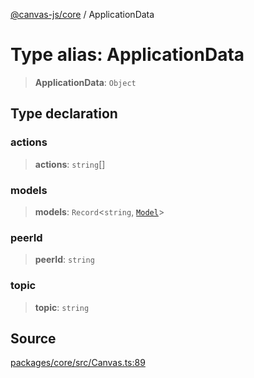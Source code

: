 [@canvas-js/core](../index.md) / ApplicationData

# Type alias: ApplicationData

> **ApplicationData**: `Object`

## Type declaration

### actions

> **actions**: `string`[]

### models

> **models**: `Record`\<`string`, [`Model`](Model.md)\>

### peerId

> **peerId**: `string`

### topic

> **topic**: `string`

## Source

[packages/core/src/Canvas.ts:89](https://github.com/canvasxyz/canvas/blob/9c725016/packages/core/src/Canvas.ts#L89)
